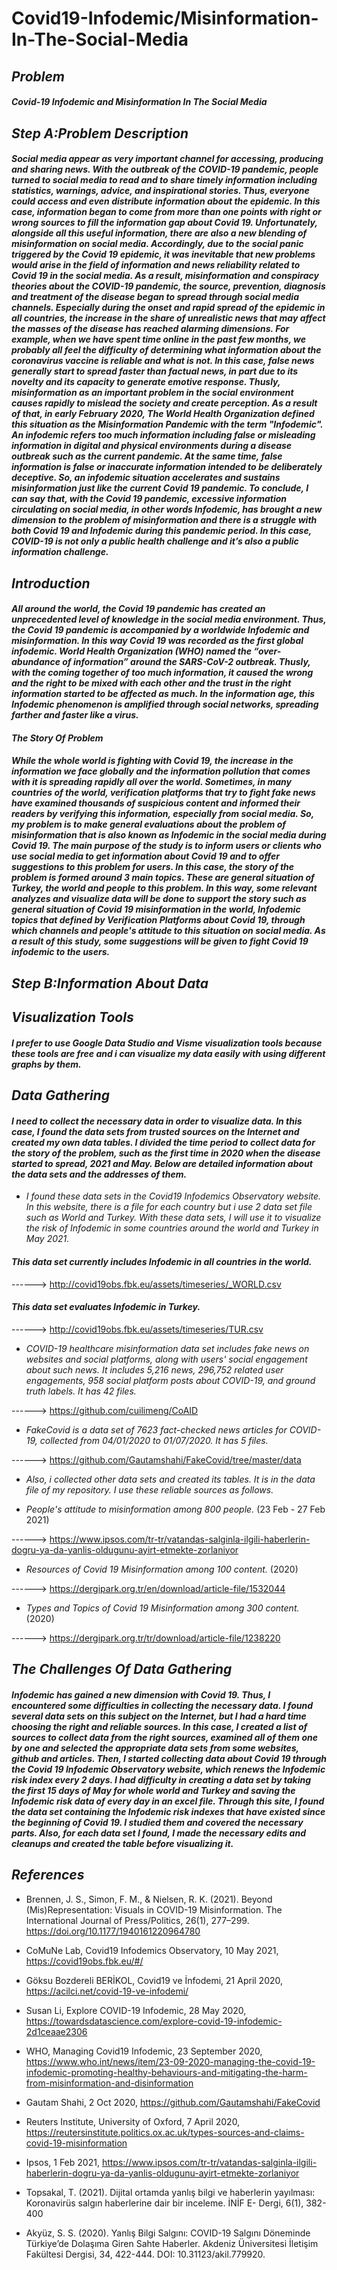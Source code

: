 # Covid19-Infodemic/Misinformation-In-The-Social-Media
 
 
 
 ## _Problem_
 

#### _Covid-19 Infodemic and Misinformation In The Social Media_

 
 ## _Step A:Problem Description_
 
#### _Social media appear as very important channel for accessing, producing and sharing news. With the outbreak of the COVID-19 pandemic, people turned to social media to read and to share timely information including statistics, warnings, advice, and inspirational stories. Thus, everyone could access and even distribute information about the epidemic. In this case, information began to come from more than one points with right or wrong sources to fill the information gap about Covid 19. Unfortunately, alongside all this useful information, there are also a new blending of misinformation on social media. Accordingly, due to the social panic triggered by the Covid 19 epidemic, it was inevitable that new problems would arise in the field of information and news reliability related to Covid 19 in the social media. As a result, misinformation and conspiracy theories about the COVID-19 pandemic, the source, prevention, diagnosis and treatment of the disease began to spread through social media channels. Especially during the onset and rapid spread of the epidemic in all countries, the increase in the share of unrealistic news that may affect the masses of the disease has reached alarming dimensions. For example, when we have spent time online in the past few months, we probably all feel the difficulty of determining what information about the coronavirus vaccine is reliable and what is not. In this case, false news generally start to spread faster than factual news, in part due to its novelty and its capacity to generate emotive response. Thusly, misinformation as an important problem in the social environment causes rapidly to mislead the society and create perception. As a result of that, in early February 2020, The World Health Organization defined this situation as the Misinformation Pandemic with the term "Infodemic". An infodemic refers too much information including false or misleading information in digital and physical environments during a disease outbreak such as the current pandemic. At the same time, false information is false or inaccurate information intended to be deliberately deceptive. So, an infodemic situation accelerates and sustains misinformation just like the current Covid 19 pandemic. To conclude, I can say that, with the Covid 19 pandemic, excessive information circulating on social media, in other words Infodemic, has brought a new dimension to the problem of misinformation and there is a struggle with both Covid 19 and Infodemic during this pandemic period. In this case, COVID-19 is not only a public health challenge and it’s also a public information challenge._
 

 ## _Introduction_
 
#### _All around the world, the Covid 19 pandemic has created an unprecedented level of knowledge in the social media environment. Thus, the Covid 19 pandemic is accompanied by a worldwide Infodemic and misinformation. In this way Covid 19 was recorded as the first global infodemic. World Health Organization (WHO) named the “over-abundance of information” around the SARS-CoV-2 outbreak. Thusly, with the coming together of too much information, it caused the wrong and the right to be mixed with each other and the trust in the right information started to be affected as much. In the information age, this Infodemic phenomenon is amplified through social networks, spreading farther and faster like a virus._

 #### _The Story Of Problem_
 
#### _While the whole world is fighting with Covid 19, the increase in the information we face globally and the information pollution that comes with it is spreading rapidly all over the world. Sometimes, in many countries of the world, verification platforms that try to fight fake news have examined thousands of suspicious content and informed their readers by verifying this information, especially from social media. So, my problem is to make general evaluations about the problem of misinformation that is also known as Infodemic in the social media during Covid 19. The main purpose of the study is to inform users or clients who use social media to get information about Covid 19 and to offer suggestions to this problem for users. In this case, the story of the problem is formed around 3 main topics. These are general situation of Turkey, the world and people to this problem. In this way, some relevant analyzes and visualize data will be done to support the story such as general situation of Covid 19 misinformation in the world, Infodemic topics that defined by Verification Platforms about Covid 19, through which channels and people's attitude to this situation on social media. As a result of this study, some suggestions will be given to fight Covid 19 infodemic to the users._


 ## _Step B:Information About Data_
 ## _Visualization Tools_
 
 #### _I prefer to use Google Data Studio and Visme visualization tools because these tools are free and i can visualize my data easily with using different graphs by them._
 
 
 ## _Data Gathering_
 
 
  
#### _I need to collect the necessary data in order to visualize data. In this case, I found the data sets from trusted sources on the Internet and created my own data tables. I divided the time period to collect data for the story of the problem, such as the first time in 2020 when the disease started to spread, 2021 and May. Below are detailed information about the data sets and the addresses of them._
 
 
 * _I found these data sets in the Covid19 Infodemics Observatory website. In this website, there is a file for each country but i use 2 data set file such as World and Turkey. With these data sets, I will use it to visualize the risk of Infodemic in some countries around the world and Turkey in May 2021._
 
 #### _This data set currently includes Infodemic in all countries in the world._    
 
 ------> http://covid19obs.fbk.eu/assets/timeseries/_WORLD.csv
 
 #### _This data set evaluates Infodemic in Turkey._ 
 
 ------> http://covid19obs.fbk.eu/assets/timeseries/TUR.csv
 
 
 
 * _COVID-19 healthcare misinformation data set includes fake news on websites and social platforms, along with users' social engagement about such news. It includes 5,216 news, 296,752 related user engagements, 958 social platform posts about COVID-19, and ground truth labels. It has 42 files._
 
 ------> https://github.com/cuilimeng/CoAID
 
 
 * _FakeCovid is a data set of 7623 fact-checked news articles for COVID-19, collected from 04/01/2020 to 01/07/2020. It has 5 files._
 
 ------> https://github.com/Gautamshahi/FakeCovid/tree/master/data
 
 
 * _Also, i collected other data sets and created its tables. It is in the data file of my repository. I use these reliable sources as follows._


 *  _People's attitude to misinformation among 800 people._ (23 Feb - 27 Feb 2021)  
  
 ------> https://www.ipsos.com/tr-tr/vatandas-salginla-ilgili-haberlerin-dogru-ya-da-yanlis-oldugunu-ayirt-etmekte-zorlaniyor

 *  _Resources of Covid 19 Misinformation among 100 content._ (2020) 

 ------> https://dergipark.org.tr/en/download/article-file/1532044
 
  *  _Types and Topics of Covid 19 Misinformation among 300 content._ (2020) 

 ------>  https://dergipark.org.tr/tr/download/article-file/1238220

 
  ## _The Challenges Of Data Gathering_
 
  
 #### _Infodemic has gained a new dimension with Covid 19. Thus, I encountered some difficulties in collecting the necessary data. I found several data sets on this subject on the Internet, but I had a hard time choosing the right and reliable sources. In this case, I created a list of sources to collect data from the right sources, examined all of them one by one and selected the appropriate data sets from some websites, github and articles. Then, I started collecting data about Covid 19 through the Covid 19 Infodemic Observatory website, which renews the Infodemic risk index every 2 days. I had difficulty in creating a data set by taking the first 15 days of May for whole world and Turkey and saving the Infodemic risk data of every day in an excel file. Through this site, I found the data set containing the Infodemic risk indexes that have existed since the beginning of Covid 19. I studied them and covered the necessary parts. Also, for each data set I found, I made the necessary edits and cleanups and created the table before visualizing it._
 

 
 ## _References_
 
* Brennen, J. S., Simon, F. M., & Nielsen, R. K. (2021). Beyond (Mis)Representation: Visuals in COVID-19 Misinformation. The International Journal of Press/Politics, 26(1), 277–299. https://doi.org/10.1177/1940161220964780

* CoMuNe Lab, Covid19 Infodemics Observatory, 10 May 2021, https://covid19obs.fbk.eu/#/

* Göksu Bozdereli BERİKOL, Covid19 ve İnfodemi, 21 April 2020, https://acilci.net/covid-19-ve-infodemi/

* Susan Li, Explore COVID-19 Infodemic, 28 May 2020, https://towardsdatascience.com/explore-covid-19-infodemic-2d1ceaae2306

* WHO, Managing Covid19 Infodemic, 23 September 2020, https://www.who.int/news/item/23-09-2020-managing-the-covid-19-infodemic-promoting-healthy-behaviours-and-mitigating-the-harm-from-misinformation-and-disinformation

* Gautam Shahi, 2 Oct 2020, https://github.com/Gautamshahi/FakeCovid

* Reuters Institute, University of Oxford, 7 April 2020, https://reutersinstitute.politics.ox.ac.uk/types-sources-and-claims-covid-19-misinformation

* Ipsos, 1 Feb 2021, https://www.ipsos.com/tr-tr/vatandas-salginla-ilgili-haberlerin-dogru-ya-da-yanlis-oldugunu-ayirt-etmekte-zorlaniyor

* Topsakal, T. (2021). Dijital ortamda yanlış bilgi ve haberlerin yayılması: Koronavirüs salgın haberlerine dair bir inceleme. İNİF E- Dergi, 6(1), 382-400

* Akyüz, S. S. (2020). Yanlış Bilgi Salgını: COVID-19 Salgını Döneminde Türkiye’de Dolaşıma Giren Sahte Haberler. Akdeniz Üniversitesi İletişim Fakültesi Dergisi, 34, 422-444. DOI: 10.31123/akil.779920.

